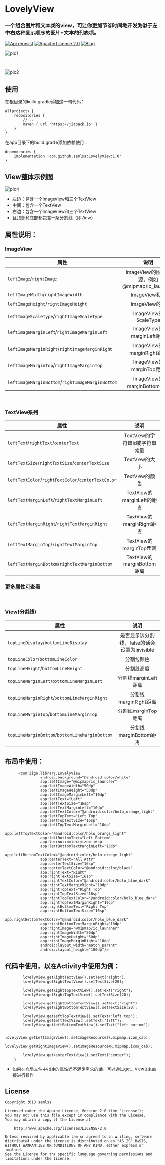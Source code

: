 
# LovelyView
### 一个组合图片和文本类的view，可让你更加节省时间地开发类似于左中右这种显示顺序的图片+文本的列表项。

[![Api reqeust](https://img.shields.io/badge/api-1+-green.svg)](https://github.com/samlss/LovelyView)  [![Apache License 2.0](https://img.shields.io/hexpm/l/plug.svg)](https://github.com/samlss/LovelyView/blob/master/LICENSE) [![Blog](https://img.shields.io/badge/samlss-blog-orange.svg)](https://blog.csdn.net/Samlss)


![pic1](https://github.com/samlss/LovelyView/blob/master/screenshots/screenshot1.png)

<br/>

![pic2](https://github.com/samlss/LovelyView/blob/master/screenshots/screenshot2.png)



## 使用<br>
在根目录的build.gradle添加这一句代码：
```
allprojects {
    repositories {
        //...
        maven { url 'https://jitpack.io' }
    }
}
```

在app目录下的build.gradle添加依赖使用：
```
dependencies {
    implementation 'com.github.samlss:LovelyView:1.0'
}
```

## View整体示例图

![pic4](https://github.com/samlss/LovelyView/blob/master/screenshots/screenshot4.png)

* 左边：包含一个ImageView和三个TextView
* 中间：包含一个TextView
* 右边：包含一个ImageView和三个TextView
* 且顶部和底部都包含一条分割线（即View）

## 属性说明：

### ImageView

| 属性        | 说明           |
| ------------- |:-------------:|
| `leftImage`/`rightImage`      | ImageView的图片资源，例如@mipmap/ic_launcher |
| `leftImageWidth`/`rightImageWidth` | ImageView和宽 |
| `leftImageHeight`/`rightImageHeight` | ImageView的高 |
| `leftImageScaleType`/`rightImageScaleType` | ImageView的ScaleType |
| `leftImageMarginLeft`/`rightImageMarginLeft` | ImageView的marginLeft距离 |
| `leftImageMarginRight`/`rightImageMarginRight` | ImageView的marginRight距离|
| `leftImageMarginTop`/`rightImageMarginTop` | ImageView的marginTop距离|
| `leftImageMarginBottom`/`rightImageMarginBottom` | ImageView的marginBottom距离|

<br/>

### TextView系列

| 属性        | 说明           |
| ------------- |:-------------:|
| `leftText`/`rightText`/`centerText`     | TextView的字符串id或字符串常量 |
| `leftTextSize`/`rightTextSize`/`centerTextSize` | TextView的大小 |
| `leftTextColor`/`rightTextColor`/`centerTextColor` | TextView的颜色 |
| `leftTextMarginLeft`/`rightTextMarginLeft` | TextView的marginLeft的距离 |
| `leftTextMarginRight`/`rightTextMarginRight` | TextView的marginRight距离|
| `leftTextMarginTop`/`rightTextMarginTop` | TextView的marginTop距离|
| `leftTextMarginBottom`/`rightTextMarginBottom` | TextView的marginBottom距离|

### [更多属性可查看](https://github.com/samlss/LovelyView/blob/master/library/src/main/res/values/attrs.xml)

<br/>

### View(分割线)

| 属性        | 说明           |
| ------------- |:-------------:|
| `topLineDisplay`/`bottomLineDisplay`      | 是否显示该分割线，false的话会设置为invisible |
| `topLineColor`/`bottomLineColor` | 分割线颜色 |
| `topLineHeight`/`bottomLineHeight` | 分割线高度 |
| `topLineMarginLeft`/`bottomLineMarginLeft` | 分割线marginLeft距离 |
| `topLineMarginRight`/`bottomLineMarginRight` | 分割线marginRight距离|
| `topLineMarginTop`/`bottomLineMarginTop` | 分割线marginTop距离|
| `topLineMarginBottom`/`bottomLineMarginBottom` | 分割线marginBottom距离|


## 布局中使用：
```
      <com.iigo.library.LovelyView
                android:background="@android:color/white"
                app:leftImage="@mipmap/ic_launcher"
                app:leftImageWidth="50dp"
                app:leftImageHeight="50dp"
                app:leftImageMarginLeft="10dp"
                app:leftText="Left"
                app:leftTextSize="16sp"
                app:leftTextMarginLeft="10dp"
                app:leftTextColor="@android:color/holo_orange_light"
                app:leftTopText="Left Top"
                app:leftTopTextSize="16sp"
                app:leftTopTextMarginLeft="10dp"
                app:leftTopTextColor="@android:color/holo_orange_light"
                app:leftBottomText="Left Bottom"
                app:leftBottomTextSize="16sp"
                app:leftBottomTextMarginLeft="10dp"
                app:leftBottomTextColor="@android:color/holo_orange_light"
                app:centerText="All Attr"
                app:centerTextSize="16sp"
                app:centerTextColor="@android:color/black"
                app:rightText="Right"
                app:rightTextSize="16sp"
                app:rightTextColor="@android:color/holo_blue_dark"
                app:rightTextMarginRight="10dp"
                app:rightTopText="Right Top"
                app:rightTopTextSize="16sp"
                app:rightTopTextColor="@android:color/holo_blue_dark"
                app:rightTopTextMarginRight="10dp"
                app:rightBottomText="Right Top"
                app:rightBottomTextSize="16sp"
                app:rightBottomTextColor="@android:color/holo_blue_dark"
                app:rightBottomTextMarginRight="10dp"
                app:rightImage="@mipmap/ic_launcher"
                app:rightImageWidth="50dp"
                app:rightImageHeight="50dp"
                app:rightImageMarginRight="10dp"
                android:layout_width="match_parent"
                android:layout_height="100dp"/>
```

## 代码中使用，以在Activity中使用为例：
```
        lovelyView.getRightTextView().setText("right"); 
        lovelyView.getRightTextView().setTextSize(20);

        lovelyView.getRightTopTextView().setText("right");
        lovelyView.getRightTopTextView().setTextSize(20);

        lovelyView.getRightBottomTextView().setText("right");
        lovelyView.getRightBottomTextView().setTextSize(20);

        lovelyView.getLeftTopTextView().setText("left top");
        lovelyView.getLeftTextView().setText("left");
        lovelyView.getLeftBottomTextView().setText("left bottom");

        lovelyView.getLeftImageView().setImageResource(R.mipmap.icon_cab);
        lovelyView.getRightImageView().setImageResource(R.mipmap.icon_cab);

        lovelyView.getCenterTextView().setText("center");
    }
```

* 如果在布局文件中指定的属性还不满足需求的话，可以通过get...View()来直接进行操作


## License
```
Copyright 2018 samlss

Licensed under the Apache License, Version 2.0 (the "License");
you may not use this file except in compliance with the License.
You may obtain a copy of the License at

    http://www.apache.org/licenses/LICENSE-2.0

Unless required by applicable law or agreed to in writing, software
distributed under the License is distributed on an "AS IS" BASIS,
WITHOUT WARRANTIES OR CONDITIONS OF ANY KIND, either express or implied.
See the License for the specific language governing permissions and
limitations under the License.
```
